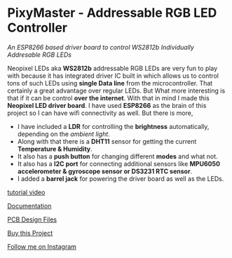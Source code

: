 # PixyMaster - Addressable RGB LED Controller

*An ESP8266 based driver board to control WS2812b Individually Addresable RGB LEDs*

Neopixel LEDs aka **WS2812b** addressable RGB LEDs are very fun to play with because it has integrated driver IC built in which allows us to control tons of such LEDs using **single Data line** from the microcontroller. That certainly a great advantage over regular LEDs. But What more interesting is that if it can be control **over the internet**. With that in mind I made this **Neopixel LED driver board**. I have used **ESP8266** as the brain of this project so I can have wifi connectivity as well. But there is more, 

- I have included a **LDR** for controlling the **brightness** automatically, depending on the *ambient light*.
- Along with that there is a **DHT11** sensor for getting the current **Temperature & Humidity**. 
- It also has a **push button** for changing different **modes** and what not. 
- It also has a **I2C port** for connecting additional sensors like **MPU6050 accelerometer & gyroscope sensor or DS3231 RTC sensor**. 
- I added a **barrel jack** for powering the driver board as well as the LEDs.

[tutorial video](https://youtu.be/J-FGCySNeHQ)

[Documentation](https://www.hackster.io/palsayantan/neopixel-led-controller-13967e)

[PCB Design Files](https://easyeda.com/Sayantan98/neopixel-controller)

[Buy this Project](https://www.tindie.com/products/19245/)

[Follow me on Instagram](https://www.instagram.com/electropoint4u/)
